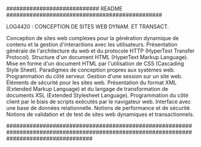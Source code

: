 ############################ README ###############################################

LOG4420 : CONCEPTION DE SITES WEB DYNAM. ET TRANSACT.

Conception de sites web complexes pour la génération dynamique de contenu et la gestion d'interactions avec les utilisateurs. 
Présentation générale de l'architecture du web et du protocole HTTP (HyperText Transfer Protocol). Structure d'un document HTML 
(HyperText Markup Language). Mise en forme d'un document HTML par l'utilisation de CSS (Cascading Style Sheet). Paradigmes de conception 
propres aux systèmes web. Programmation du côté serveur. Gestion d'une session sur un site web. Éléments de sécurité pour les sites web. 
Présentation du format XML (Extended Markup Language) et du langage de transformation de documents XSL (Extended Stylesheet Language). 
Programmation du côté client par le biais de scripts exécutés par le navigateur web. Interface avec une base de données relationnelle. 
Notions de performance et de sécurité. Notions de validation et de test de sites web dynamiques et transactionnels.

##########################################################################################################################################
